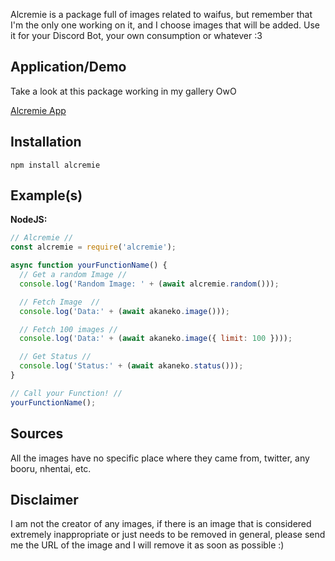 <!-- <div align="center">
  <br />
  <p>
    <a href="https://discord.gg/DxHvWwC"><img src="https://media.discordapp.net/attachments/682872468322648119/682872516259217418/akaneko.png" width="546" alt="Cute As Fubuki" /></a>
  </p>
  <br />
  <p>
    <a href="https://www.npmjs.com/package/akaneko"><img src="https://img.shields.io/npm/v/akaneko.svg?maxAge=3600"/></a>
    <a href="https://www.npmjs.com/package/akaneko"><img src="https://img.shields.io/npm/dt/akaneko.svg?maxAge=3600"/></a>
    <a href="https://www.npmjs.com/package/akaneko"><img src="https://badgen.net/packagephobia/install/akaneko"></a>
  </p>
</div> -->

Alcremie is a package full of images related to waifus, but remember that
I'm the only one working on it, and I choose images that will be added. Use it for your Discord Bot, your own consumption or whatever :3

## Application/Demo

Take a look at this package working in my gallery OwO

[Alcremie App](https://alcremie.vercel.app/)

## Installation

`npm install alcremie`

## Example(s)

**NodeJS:**

```javascript
// Alcremie //
const alcremie = require('alcremie');

async function yourFunctionName() {
  // Get a random Image //
  console.log('Random Image: ' + (await alcremie.random()));

  // Fetch Image  //
  console.log('Data:' + (await akaneko.image()));

  // Fetch 100 images //
  console.log('Data:' + (await akaneko.image({ limit: 100 })));

  // Get Status //
  console.log('Status:' + (await akaneko.status()));
}

// Call your Function! //
yourFunctionName();
```

<!--
## SFW Function(s)

Example:

```javascript
akaneko.function(); // Format
akaneko.foxgirl(); // Awoo!~ Another example!
akaneko.neko(); // Meow! An Example!
```

| Function | Description                           |
| -------- | ------------------------------------- |
| neko     | SFW Neko Girls (Cat Girls)            |
| foxgirl  | SFW Fox Girls (Thanks to @LamkasDev!) |

## NSFW Function(s)

Example:

```javascript
akaneko.nsfw.function(); // Format
akaneko.nsfw.hentai(); // Example
akaneko.nsfw.feet(); // Another Example
```

| Function      | Description                                                        |
| ------------- | ------------------------------------------------------------------ |
| ass           | I know you like anime ass~ uwu                                     |
| bdsm          | If you don't know what it is, search it up                         |
| blowjob       | Basically an image of a girl sucking on a sharp blade!             |
| cum           | Basically sticky white stuff that is usually milked from sharpies. |
| doujin        | Sends a random doujin page imageURL!                               |
| feet          | So you like smelly feet huh?                                       |
| femdom        | Female Domination?                                                 |
| foxgirl       | Girl's that are wannabe foxes, yes                                 |
| gifs          | Basically an animated image, so yes :3                             |
| glasses       | Girls that wear glasses, uwu~                                      |
| hentai        | Sends a random vanilla hentai imageURL~                            |
| netorare      | Wow, I won't even question your fetishes.                          |
| maid          | Maids, Maid Uniforms, etc, you know what maids are :3              |
| masturbation  | Solo Queue in CSGO!                                                |
| orgy          | Group Lewd Acts                                                    |
| panties       | I mean... just why? You like underwear?                            |
| pussy         | The genitals of a female, or a cat, you give the meaning.          |
| school        | School Uniforms!~ Yatta~!                                          |
| succubus      | Spooky Succubus, oh I'm so scared~ Totally don't suck me~          |
| tentacles     | I'm sorry but, why do they look like intestines?                   |
| thighs        | The top part of your legs, very hot, isn't it?                     |
| uglyBastard   | The one thing most of us can all agree to hate :)                  |
| uniform       | Military, Konbini, Work, Nurse Uniforms, etc!~ Sexy~               |
| yuri          | Girls on Girls, and Girl's only!<3                                 |
| zettaiRyouiki | That one part of the flesh being squeeze in thigh-highs~<3         |

## Wallpaper Function(s)

Example:

```javascript
akaneko.nsfw.function(); // NSFW Format
akaneko.nsfw.mobileWallpapers(); // NSFW Example
```

| Function                        | Description                              |
| ------------------------------- | ---------------------------------------- |
| akaneko.mobileWallpapers()      | Fetch a random SFW Wallpaper! (Mobile)   |
| akaneko.wallpapers()            | Fetch a random SFW Wallpaper! (Desktop)  |
| akaneko.nsfw.mobileWallpapers() | Fetch a random NSFW Wallpaper! (Mobile)  |
| akaneko.nsfw.wallpapers()       | Fetch a random NSFW Wallpaper! (Desktop) |

## How to Resolve Promises

```javascript
// Akaneko //
const akaneko = require('akaneko');

// Option 1, using and calling an asyncronous function //
async function yourFunctionName() {
  return console.log(await akaneko.nsfw.maid()); // Output: Some weird long link that you probably will definitely try to open //
}

// Don't forget to call your function! //
yourFunctionName();

// Option 2, Returning a Promise //
akaneko.nsfw.maid().then((imageURL) => {
  return console.log(imageURL);
});
``` -->

## Sources

All the images have no specific place where they came from, twitter, any booru, nhentai, etc.

## Disclaimer

I am not the creator of any images, if there is an image that is considered extremely inappropriate or just needs to be removed in general,
please send me the URL of the image and I will remove it as soon as possible :)
